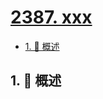 # [2387. xxx](https://github.com/Tdahuyou/TNotes.leetcode/tree/main/notes/2387.%20xxx)

<!-- region:toc -->

- [1. 📝 概述](#1--概述)

<!-- endregion:toc -->

## 1. 📝 概述
